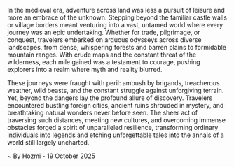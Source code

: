 
In the medieval era, adventure across land was less a pursuit of leisure and more an embrace of the unknown. Stepping beyond the familiar castle walls or village borders meant venturing into a vast, untamed world where every journey was an epic undertaking. Whether for trade, pilgrimage, or conquest, travelers embarked on arduous odysseys across diverse landscapes, from dense, whispering forests and barren plains to formidable mountain ranges. With crude maps and the constant threat of the wilderness, each mile gained was a testament to courage, pushing explorers into a realm where myth and reality blurred.

These journeys were fraught with peril: ambush by brigands, treacherous weather, wild beasts, and the constant struggle against unforgiving terrain. Yet, beyond the dangers lay the profound allure of discovery. Travelers encountered bustling foreign cities, ancient ruins shrouded in mystery, and breathtaking natural wonders never before seen. The sheer act of traversing such distances, meeting new cultures, and overcoming immense obstacles forged a spirit of unparalleled resilience, transforming ordinary individuals into legends and etching unforgettable tales into the annals of a world still largely uncharted.

~ By Hozmi - 19 October 2025

